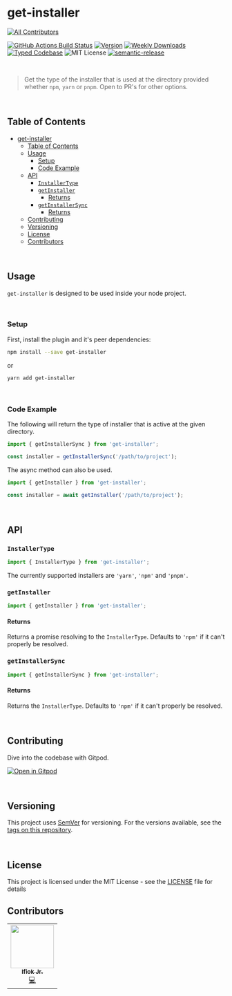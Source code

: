 # get-installer

<!-- ALL-CONTRIBUTORS-BADGE:START - Do not remove or modify this section -->

[![All Contributors](https://img.shields.io/badge/all_contributors-1-orange.svg?style=flat-square)](#contributors-)

<!-- ALL-CONTRIBUTORS-BADGE:END -->

[![GitHub Actions Build Status](https://github.com/ifiokjr/get-installer/workflows/Node%20CI/badge.svg)](https://github.com/ifiokjr/get-installer/actions?query=workflow%3A%22Node+CI%22)
[![Version][version]][npm]
[![Weekly Downloads][downloads-badge]][npm]
[![Typed Codebase][typescript]](./src/index.ts)
![MIT License][license]
[![semantic-release](https://img.shields.io/badge/%20%20%F0%9F%93%A6%F0%9F%9A%80-semantic--release-e10079.svg)](https://github.com/semantic-release/semantic-release)

<br />

> Get the type of the installer that is used at the directory provided whether `npm`, `yarn` or `pnpm`. Open to PR's for other options.

<br />

## Table of Contents

- [get-installer](#get-installer)
  - [Table of Contents](#table-of-contents)
  - [Usage](#usage)
    - [Setup](#setup)
    - [Code Example](#code-example)
  - [API](#api)
    - [`InstallerType`](#installertype)
    - [`getInstaller`](#getinstaller)
      - [Returns](#returns)
    - [`getInstallerSync`](#getinstallersync)
      - [Returns](#returns-1)
  - [Contributing](#contributing)
  - [Versioning](#versioning)
  - [License](#license)
  - [Contributors](#contributors)

<br />

## Usage

`get-installer` is designed to be used inside your node project.

<br />

### Setup

First, install the plugin and it's peer dependencies:

```bash
npm install --save get-installer
```

or

```bash
yarn add get-installer
```

<br />

### Code Example

The following will return the type of installer that is active at the given directory.

```ts
import { getInstallerSync } from 'get-installer';

const installer = getInstallerSync('/path/to/project');
```

The async method can also be used.

```ts
import { getInstaller } from 'get-installer';

const installer = await getInstaller('/path/to/project');
```

<br />

## API

### `InstallerType`

```ts
import { InstallerType } from 'get-installer';
```

The currently supported installers are `'yarn'`, `'npm'` and `'pnpm'`.

### `getInstaller`

```ts
import { getInstaller } from 'get-installer';
```

#### Returns

Returns a promise resolving to the `InstallerType`. Defaults to `'npm'` if it can't properly be resolved.

### `getInstallerSync`

```ts
import { getInstallerSync } from 'get-installer';
```

#### Returns

Returns the `InstallerType`. Defaults to `'npm'` if it can't properly be resolved.

<br />

## Contributing

Dive into the codebase with Gitpod.

[![Open in Gitpod](https://gitpod.io/button/open-in-gitpod.svg)](https://gitpod.io/#https://github.com/ifiokjr/get-installer)

<br />

## Versioning

This project uses [SemVer](http://semver.org/) for versioning. For the versions available, see the
[tags on this repository](https://github.com/ifiokjr/get-installer/tags).

<br />

## License

This project is licensed under the MIT License - see the [LICENSE](LICENSE) file for details

## Contributors

<!-- ALL-CONTRIBUTORS-LIST:START - Do not remove or modify this section -->
<!-- prettier-ignore-start -->
<!-- markdownlint-disable -->
<table>
  <tr>
    <td align="center"><a href="https://ifiokjr.com"><img src="https://avatars2.githubusercontent.com/u/1160934?v=4" width="100px;" alt=""/><br /><sub><b>Ifiok Jr.</b></sub></a><br /><a href="https://github.com/ifiokjr/get-installer/commits?author=ifiokjr" title="Code">💻</a></td>
  </tr>
</table>

<!-- markdownlint-enable -->
<!-- prettier-ignore-end -->

<!-- ALL-CONTRIBUTORS-LIST:END -->

[version]: https://flat.badgen.net/npm/v/get-installer
[npm]: https://npmjs.com/package/get-installer
[license]: https://flat.badgen.net/badge/license/MIT/purple
[size]: https://bundlephobia.com/result?p=#get-installer
[size-badge]: https://flat.badgen.net/bundlephobia/minzip/get-installer
[typescript]: https://flat.badgen.net/badge/icon/TypeScript/?icon=typescript&label&labelColor=blue&color=555555
[downloads-badge]: https://badgen.net/npm/dw/get-installer/red?icon=npm
